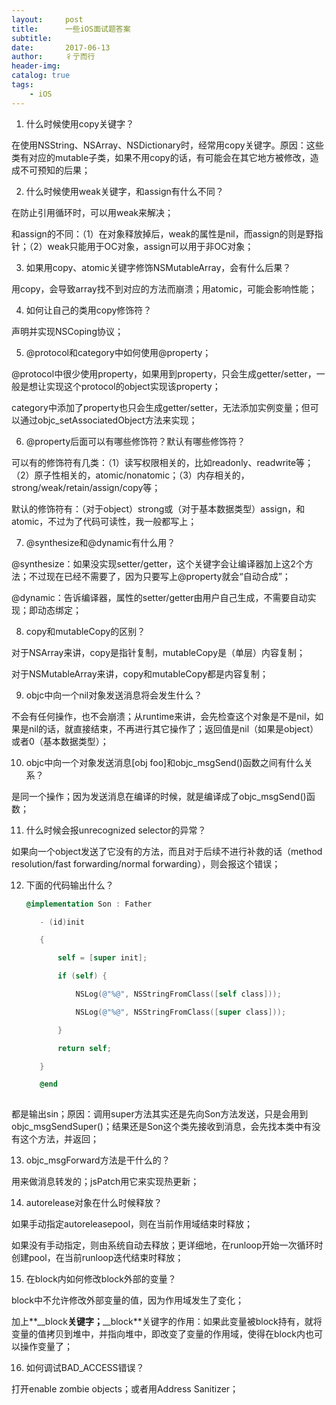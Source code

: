 ```yaml
---
layout:     post
title:      一些iOS面试题答案
subtitle:   
date:       2017-06-13
author:     彳亍而行
header-img: 
catalog: true
tags:
    - iOS
---
```


1. 什么时候使用copy关键字？

在使用NSString、NSArray、NSDictionary时，经常用copy关键字。原因：这些类有对应的mutable子类，如果不用copy的话，有可能会在其它地方被修改，造成不可预知的后果；

2. 什么时候使用weak关键字，和assign有什么不同？

在防止引用循环时，可以用weak来解决；

和assign的不同：（1）在对象释放掉后，weak的属性是nil，而assign的则是野指针；（2）weak只能用于OC对象，assign可以用于非OC对象；

3. 如果用copy、atomic关键字修饰NSMutableArray，会有什么后果？

用copy，会导致array找不到对应的方法而崩溃；用atomic，可能会影响性能；

4. 如何让自己的类用copy修饰符？

声明并实现NSCoping协议；

5. @protocol和category中如何使用@property；

@protocol中很少使用property，如果用到property，只会生成getter/setter，一般是想让实现这个protocol的object实现该property；

category中添加了property也只会生成getter/setter，无法添加实例变量；但可以通过objc_setAssociatedObject方法来实现；

6. @property后面可以有哪些修饰符？默认有哪些修饰符？

可以有的修饰符有几类：（1）读写权限相关的，比如readonly、readwrite等；（2）原子性相关的，atomic/nonatomic；（3）内存相关的，strong/weak/retain/assign/copy等；

默认的修饰符有：（对于object）strong或（对于基本数据类型）assign，和atomic，不过为了代码可读性，我一般都写上；

7. @synthesize和@dynamic有什么用？

@synthesize：如果没实现setter/getter，这个关键字会让编译器加上这2个方法；不过现在已经不需要了，因为只要写上@property就会“自动合成”；

@dynamic：告诉编译器，属性的setter/getter由用户自己生成，不需要自动实现；即动态绑定；

8. copy和mutableCopy的区别？

对于NSArray来讲，copy是指针复制，mutableCopy是（单层）内容复制；

对于NSMutableArray来讲，copy和mutableCopy都是内容复制；

9. objc中向一个nil对象发送消息将会发生什么？

不会有任何操作，也不会崩溃；从runtime来讲，会先检查这个对象是不是nil，如果是nil的话，就直接结束，不再进行其它操作了；返回值是nil（如果是object）或者0（基本数据类型）；

10. objc中向一个对象发送消息[obj foo]和objc_msgSend()函数之间有什么关系？

是同一个操作；因为发送消息在编译的时候，就是编译成了objc_msgSend()函数；

11. 什么时候会报unrecognized selector的异常？

如果向一个object发送了它没有的方法，而且对于后续不进行补救的话（method resolution/fast forwarding/normal forwarding），则会报这个错误；

12. 下面的代码输出什么？

    ```objective-c
    @implementation Son : Father

       - (id)init

       {

           self = [super init];

           if (self) {

               NSLog(@"%@", NSStringFromClass([self class]));

               NSLog(@"%@", NSStringFromClass([super class]));

           }

           return self;

       }

       @end
       
    ```

都是输出sin；原因：调用super方法其实还是先向Son方法发送，只是会用到objc_msgSendSuper()；结果还是Son这个类先接收到消息，会先找本类中有没有这个方法，并返回；

13. objc_msgForward方法是干什么的？

用来做消息转发的；jsPatch用它来实现热更新；

14. autorelease对象在什么时候释放？

如果手动指定autoreleasepool，则在当前作用域结束时释放；

如果没有手动指定，则由系统自动去释放；更详细地，在runloop开始一次循环时创建pool，在当前runloop迭代结束时释放；

15. 在block内如何修改block外部的变量？

block中不允许修改外部变量的值，因为作用域发生了变化；

加上**\__block**关键字；**\__block**关键字的作用：如果此变量被block持有，就将变量的值拷贝到堆中，并指向堆中，即改变了变量的作用域，使得在block内也可以操作变量了；

16. 如何调试BAD_ACCESS错误？

打开enable zombie objects；或者用Address Sanitizer；